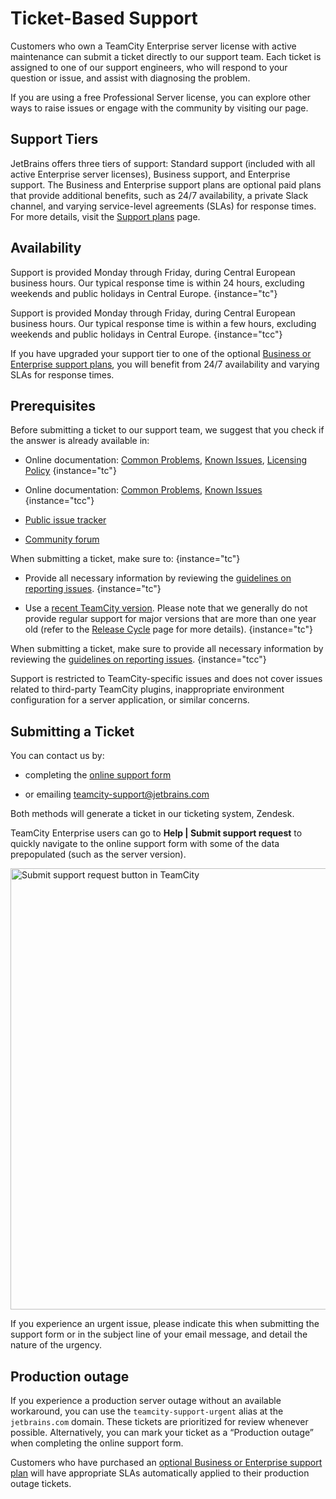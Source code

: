 # Ticket-Based Support

Customers who own a TeamCity Enterprise server license with active maintenance can submit a ticket directly to our support team. Each ticket is assigned to one of our support engineers, who will respond to your question or issue, and assist with diagnosing the problem.

If you are using a free Professional Server license, you can explore other ways to raise issues or engage with the community by visiting our [](troubleshooting.md) page.

## Support Tiers

JetBrains offers three tiers of support: Standard support (included with all active Enterprise server licenses), Business support, and Enterprise support. The Business and Enterprise support plans are optional paid plans that provide additional benefits, such as 24/7 availability, a private Slack channel, and varying service-level agreements (SLAs) for response times. For more details, visit the [Support plans](https://www.jetbrains.com/teamcity/support/#plans) page.

## Availability

Support is provided Monday through Friday, during Central European business hours. Our typical response time is within 24 hours, excluding weekends and public holidays in Central Europe.
{instance="tc"}

Support is provided Monday through Friday, during Central European business hours. Our typical response time is within a few hours, excluding weekends and public holidays in Central Europe.
{instance="tcc"}

If you have upgraded your support tier to one of the optional [Business or Enterprise support plans](https://www.jetbrains.com/teamcity/support/#plans), you will benefit from 24/7 availability and varying SLAs for response times.

## Prerequisites

Before submitting a ticket to our support team, we suggest that you check if the answer is already available in:

* Online documentation: [Common Problems](common-problems.md), [Known Issues](known-issues.md), [Licensing Policy](licensing-policy.md)
  {instance="tc"}

* Online documentation: [Common Problems](common-problems.md), [Known Issues](known-issues.md)
  {instance="tcc"}

* [Public issue tracker](https://youtrack.jetbrains.com/issues/TW)

* [Community forum](https://jb.gg/teamcity-forum)

When submitting a ticket, make sure to:
{instance="tc"}

* Provide all necessary information by reviewing the [guidelines on reporting issues](reporting-issues.md).
  {instance="tc"}

* Use a [recent TeamCity version](previous-releases-downloads.md). Please note that we generally do not provide regular support for major versions that are more than one year old (refer to the [Release Cycle](teamcity-release-cycle.md) page for more details).
  {instance="tc"}


When submitting a ticket, make sure to provide all necessary information by reviewing the [guidelines on reporting issues](reporting-issues.md).
{instance="tcc"}

Support is restricted to TeamCity-specific issues and does not cover issues related to third-party TeamCity plugins, inappropriate environment configuration for a server application, or similar concerns.

## Submitting a Ticket

You can contact us by:

* completing the [online support form](https://teamcity-support.jetbrains.com/hc/en-us/requests/new?ticket_form_id=66621)

* or emailing [teamcity-support@jetbrains.com](mailto:teamcity-support@jetbrains.com)

Both methods will generate a ticket in our ticketing system, Zendesk.

TeamCity Enterprise users can go to **Help | Submit support request** to quickly navigate to the online support form with some of the data prepopulated (such as the server version).

<img src="docs-support-ticket.png" alt="Submit support request button in TeamCity" width="706"/>

If you experience an urgent issue, please indicate this when submitting the support form or in the subject line of your email message, and detail the nature of the urgency.

## Production outage

If you experience a production server outage without an available workaround, you can use the `teamcity-support-urgent` alias at the `jetbrains.com` domain. These tickets are prioritized for review whenever possible. Alternatively, you can mark your ticket as a “Production outage” when completing the online support form.

Customers who have purchased an [optional Business or Enterprise support plan](https://www.jetbrains.com/teamcity/support/#plans) will have appropriate SLAs automatically applied to their production outage tickets.
